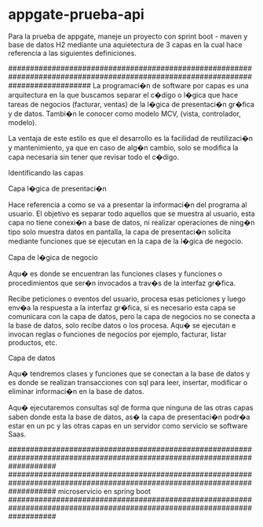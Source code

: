# appgate-prueba-api


Para la prueba de appgate, maneje un proyecto con sprint boot - maven y base de datos H2 mediante una aquietectura de 3 capas en la cual 
 hace referencia a las siguientes definiciones. 


###################################################################################################################################
La programaci�n de software por capas es una arquitectura en la que buscamos separar el c�digo o l�gica que hace tareas de negocios
 (facturar, ventas) de la l�gica de presentaci�n gr�fica y de datos. Tambi�n le conocer como modelo MCV, (vista, controlador, modelo).

La ventaja de este estilo es que el desarrollo es la facilidad de reutilizaci�n y mantenimiento, ya que en caso de alg�n cambio, 
solo se modifica la capa necesaria sin tener que revisar todo el c�digo. 

Identificando las capas

Capa l�gica de presentaci�n

Hace referencia a como se va a presentar la informaci�n del programa al usuario. El objetivo es separar todo aquellos que se muestra 
al usuario, esta capa no tiene conexi�n a base de datos, ni realizar operaciones de ning�n tipo solo muestra datos en pantalla, 
la capa de presentaci�n solicita mediante funciones que se ejecutan en la capa de la l�gica de negocio.

Capa de l�gica de negocio

Aqu� es donde se encuentran las funciones clases y funciones o procedimientos que ser�n invocados a trav�s de la interfaz gr�fica.
 

Recibe peticiones o eventos del usuario, procesa esas peticiones y luego env�a la respuesta a la interfaz gr�fica,
si es necesario esta capa se comunicara con la capa de datos, pero la capa de negocios no se conecta a la base de datos,
solo recibe datos o los procesa. Aqu� se ejecutan e invocan reglas o funciones de negocios por ejemplo, facturar,
listar productos, etc.

Capa de datos

Aqu� tendremos clases y funciones que se conectan a la base de datos y es donde se realizan transacciones con sql para leer,
 insertar, modificar o eliminar informaci�n en la base de datos.
 
Aqu� ejecutaremos consultas sql de forma que ninguna de las otras capas saben donde esta la base de datos, 
as� la capa de presentaci�n podr�a estar en un pc y las otras capas en un servidor como servicio se software Saas.
 
###########################################################################################################################
###########################################################################################################################
										microservicio en spring boot 
###########################################################################################################################